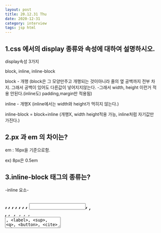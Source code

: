 ```yaml
---
layout: post
title: 20.12.31 Thu
date: 2020-12-31
category: interview
tags: jsp html
---
```

## 1.css 에서의 display 종류와 속성에 대하여 설명하시오.

display속성 3가지

block,    inline,   inline-block

 

block - 개행 (block은 그 모양만주고 개행되는 것이아니라 줄의 옆 공백까지 전부 차지. 그래서 공백이 있어도 다른값이 넣어지지않는다. -그래서 width, height 이런거 적용 안된다.(inline도) padding,margin만 적용됨)

inline - 개행X (inline에서는 width와 height가 먹히지 않는다.)

inline-block = block+inline (개행X, width height적용 가능, inline처럼 자기값만 가진다.)


## 2.px 과 em 의 차이는?

em : 16px을 기준으로함.

ex) 8px은 0.5em


## 3.inline-block 태그의 종류는?

-inline 요소-

<a>, <i>, <span>, <abbr>, <img>, <strong>, <b>, <input>, <sub>, <br>, <code>, <em>, <small>, <tt>, <map>, <textarea>, <label>, <sup>, <q>, <button>, <cite>
---
layout: post
title: 20.12.30 Wed
date: 2020-12-30
category: interview
tags: jsp html
---

## 4.opacity 속성의 사용법은?

opacity CSS 속성은 요소의 불투명도를 설정

0은 투명, 1은 불투명


## 5.display:none 과 visibility:hidden 의 차이는?

display:none; - 숨기는것. 공간 차지x

visibility:hidden; - 숨기는것. 공간은 차지함


## 6.아래의 동영상 사이트를 시청하시오.

www.youtube.com/watch?v=O-n1EjDEuIc

 

## 7.동적문서와 정적문서의 차이는?

ex) <p>현재시간 : 2020-12-31-04:55:56<p> 으로 넣으면 언제들어가도 저 상태이다. = 정적페이지

계속 시간이 바뀌는 동적페이지로 만드려면? →프로그래밍을 해주면된다.(전에 했던 캘린더 코드 처럼)

html은 정적페이지. jsp는 동적페이지(java를 통해서 날짜를 집어넣을 수 있다.)


## 8.아래를(JSP 태그) 설명하시오.

-지시자 :  <%@ %> 이런 형태임. page, include,, taglib 이 있다.
-주석 :  jsp주석은 <%-- --%> 랑 자바 주석 //랑 /* */둘다 가능하다.

-선언 : public int sum() 이런 함수선언 무조건 있어야한다
-표현식
-스크립트릿
-액션태그 : 페이지와 페이지 사이를 연결해주는 역할이다. ex) <jsp:forward>페이지 사이의 제어를 이동시킬 때 사용 

<jsp:include>다른 페이지의 실행 결과를 현재의 페이지에 포함시킬때 사용 
